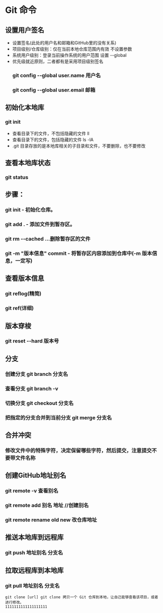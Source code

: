 # Git 命令

## 设置用户签名
- 设置签名(此处的用户名和邮箱和GitHub里的没有关系)
- 项目级别/仓库级别：仅在当前本地仓库范围内有效 不设置参数
- 系统用户级别：登录当前操作系统的用户范围 设置 --global
- 优先级就近原则，二者都有是采用项目级别签名
  ### git config --global user.name 用户名 
  ### git config --global user.email 邮箱 

## 初始化本地库
  ### git init
- 查看目录下的文件，不包括隐藏的文件 ll
- 查看目录下的文件，包括隐藏的文件 ls -lA
- .git 目录存放的是本地库相关的子目录和文件，不要删除，也不要修改

## 查看本地库状态
  ### git status

## 步骤：
  ### git init - 初始化仓库。
  ### git add . - 添加文件到暂存区。
  ### git rm --cached <file>...删除暂存区的文件
  ### git -m "版本信息" commit - 将暂存区内容添加到仓库中(-m 版本信息，一定写)

## 查看版本信息
  ### git reflog(精简)
  ### git ref(详细)

## 版本穿梭
  ### git reset --hard 版本号

## 分支
  ### 创建分支 git branch 分支名
  ### 查看分支 git branch -v
  ### 切换分支 git checkout 分支名
  ### 把指定的分支合并到当前分支 git merge 分支名
## 合并冲突
  ### 修改文件中的特殊字符，决定保留哪些字符，然后提交，注意提交不要带文件名称

## 创建GitHub地址别名
  ### git remote -v 查看别名
  ### git remote add 别名 地址 //创建别名
  ### git remote rename old new 改仓库地址

## 推送本地库到远程库
  ### git push 地址别名 分支名
## 拉取远程库到本地库
  ### git pull 地址别名 分支名
```
git clone [url] git clone 拷贝一个 Git 仓库到本地，让自己能够查看该项目，或者进行修改。
1111111111111111111
```


